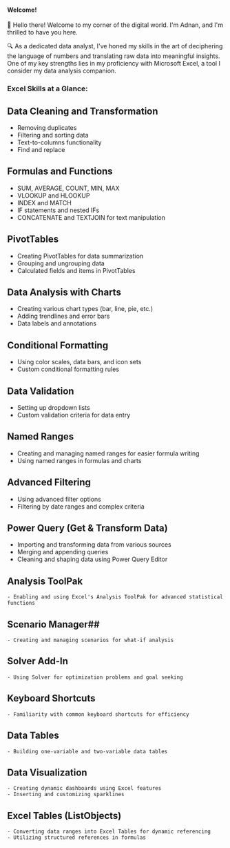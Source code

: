 #### Welcome!

👋 Hello there! Welcome to my corner of the digital world. I'm Adnan, and I'm thrilled to have you here.

🔍 As a dedicated data analyst, I've honed my skills in the art of deciphering the language of numbers and translating raw data into meaningful insights. One of my key strengths lies in my proficiency with Microsoft Excel, a tool I consider my data analysis companion.

### Excel Skills at a Glance:

## Data Cleaning and Transformation
   - Removing duplicates
   - Filtering and sorting data
   - Text-to-columns functionality
   - Find and replace

## Formulas and Functions 
   - SUM, AVERAGE, COUNT, MIN, MAX
   - VLOOKUP and HLOOKUP
   - INDEX and MATCH
   - IF statements and nested IFs
   - CONCATENATE and TEXTJOIN for text manipulation

## PivotTables
   - Creating PivotTables for data summarization
   - Grouping and ungrouping data
   - Calculated fields and items in PivotTables

## Data Analysis with Charts
   - Creating various chart types (bar, line, pie, etc.)
   - Adding trendlines and error bars
   - Data labels and annotations

## Conditional Formatting
   - Using color scales, data bars, and icon sets
   - Custom conditional formatting rules

## Data Validation
   - Setting up dropdown lists
   - Custom validation criteria for data entry

## Named Ranges
   - Creating and managing named ranges for easier formula writing
   - Using named ranges in formulas and charts

## Advanced Filtering
   - Using advanced filter options
   - Filtering by date ranges and complex criteria

## Power Query (Get & Transform Data) 
   - Importing and transforming data from various sources
   - Merging and appending queries
   - Cleaning and shaping data using Power Query Editor

## Analysis ToolPak
    - Enabling and using Excel's Analysis ToolPak for advanced statistical functions

## Scenario Manager## 
    - Creating and managing scenarios for what-if analysis

## Solver Add-In
    - Using Solver for optimization problems and goal seeking

## Keyboard Shortcuts
    - Familiarity with common keyboard shortcuts for efficiency

## Data Tables
    - Building one-variable and two-variable data tables

## Data Visualization
    - Creating dynamic dashboards using Excel features
    - Inserting and customizing sparklines

## Excel Tables (ListObjects)
    - Converting data ranges into Excel Tables for dynamic referencing
    - Utilizing structured references in formulas

 
